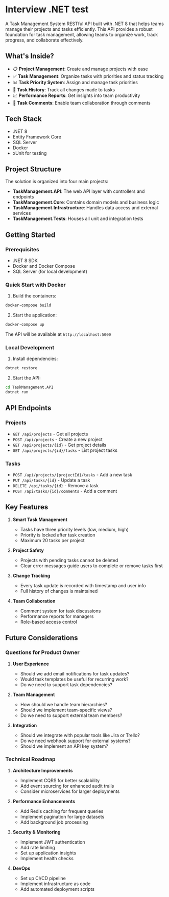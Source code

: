 # Interview .NET test 

A Task Management System RESTful API built with .NET 8 that helps teams manage their projects and tasks efficiently. This API provides a robust foundation for task management, allowing teams to organize work, track progress, and collaborate effectively.

## What's Inside?

- 📋 **Project Management**: Create and manage projects with ease
- ✅ **Task Management**: Organize tasks with priorities and status tracking
- 📊 **Task Priority System**: Assign and manage task priorities
- 📝 **Task History**: Track all changes made to tasks
- 📈 **Performance Reports**: Get insights into team productivity
- 💬 **Task Comments**: Enable team collaboration through comments

## Tech Stack

- .NET 8
- Entity Framework Core
- SQL Server
- Docker
- xUnit for testing

## Project Structure

The solution is organized into four main projects:

- **TaskManagement.API**: The web API layer with controllers and endpoints
- **TaskManagement.Core**: Contains domain models and business logic
- **TaskManagement.Infrastructure**: Handles data access and external services
- **TaskManagement.Tests**: Houses all unit and integration tests

## Getting Started

### Prerequisites

- .NET 8 SDK
- Docker and Docker Compose
- SQL Server (for local development)

### Quick Start with Docker

1. Build the containers:
```bash
docker-compose build
```

2. Start the application:
```bash
docker-compose up
```

The API will be available at `http://localhost:5000`

### Local Development

1. Install dependencies:
```bash
dotnet restore
```

2. Start the API:
```bash
cd TaskManagement.API
dotnet run
```

## API Endpoints

### Projects
- `GET /api/projects` - Get all projects
- `POST /api/projects` - Create a new project
- `GET /api/projects/{id}` - Get project details
- `GET /api/projects/{id}/tasks` - List project tasks

### Tasks
- `POST /api/projects/{projectId}/tasks` - Add a new task
- `PUT /api/tasks/{id}` - Update a task
- `DELETE /api/tasks/{id}` - Remove a task
- `POST /api/tasks/{id}/comments` - Add a comment

## Key Features

1. **Smart Task Management**
   - Tasks have three priority levels (low, medium, high)
   - Priority is locked after task creation
   - Maximum 20 tasks per project

2. **Project Safety**
   - Projects with pending tasks cannot be deleted
   - Clear error messages guide users to complete or remove tasks first

3. **Change Tracking**
   - Every task update is recorded with timestamp and user info
   - Full history of changes is maintained

4. **Team Collaboration**
   - Comment system for task discussions
   - Performance reports for managers
   - Role-based access control

## Future Considerations

### Questions for Product Owner

1. **User Experience**
   - Should we add email notifications for task updates?
   - Would task templates be useful for recurring work?
   - Do we need to support task dependencies?

2. **Team Management**
   - How should we handle team hierarchies?
   - Should we implement team-specific views?
   - Do we need to support external team members?

3. **Integration**
   - Should we integrate with popular tools like Jira or Trello?
   - Do we need webhook support for external systems?
   - Should we implement an API key system?

### Technical Roadmap

1. **Architecture Improvements**
   - Implement CQRS for better scalability
   - Add event sourcing for enhanced audit trails
   - Consider microservices for larger deployments

2. **Performance Enhancements**
   - Add Redis caching for frequent queries
   - Implement pagination for large datasets
   - Add background job processing

3. **Security & Monitoring**
   - Implement JWT authentication
   - Add rate limiting
   - Set up application insights
   - Implement health checks

4. **DevOps**
   - Set up CI/CD pipeline
   - Implement infrastructure as code
   - Add automated deployment scripts 